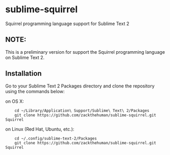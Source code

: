 sublime-squirrel
================

Squirrel programming language support for Sublime Text 2

NOTE:
-----

This is a preliminary version for support the Squirrel programming language on Sublime Text 2.

## Installation

Go to your Sublime Text 2 Packages directory and clone the repository using the commands below:

on OS X:

        cd ~/Library/Application\ Support/Sublime\ Text\ 2/Packages
        git clone https://github.com/zackthehuman/sublime-squirrel.git Squirrel

on Linux (Red Hat, Ubuntu, etc.):

        cd ~/.config/sublime-text-2/Packages
        git clone https://github.com/zackthehuman/sublime-squirrel.git Squirrel

